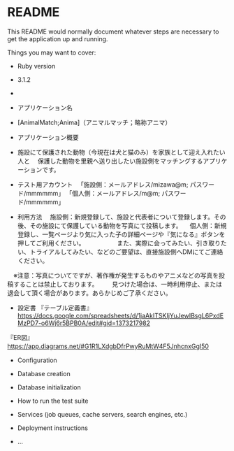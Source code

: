 # README

This README would normally document whatever steps are necessary to get the
application up and running.

Things you may want to cover:

* Ruby version
* 3.1.2
* 

* アプリケーション名
* [AnimalMatch;Anima]（アニマルマッチ；略称アニマ）

* アプリケーション概要
* 施設にて保護された動物（今現在は犬と猫のみ）を家族として迎え入れたい人と
　保護した動物を里親へ送り出したい施設側をマッチングするアプリケーションです。

* テスト用アカウント
　「施設側：メールアドレス/mizawa@m; パスワード/mmmmmm」
  「個人側：メールアドレス/m@m; パスワード/mmmmmm」

* 利用方法
　施設側：新規登録して、施設と代表者について登録します。その後、その施設にて保護している動物を写真にて投稿します。
　個人側：新規登録し、一覧ページより気に入った子の詳細ページや『気になる』ボタンを押してご利用ください。
　　　　　また、実際に会ってみたい、引き取りたい、トライアルしてみたい、などのご要望は、直接施設側へDMにてご連絡ください。

　※注意：写真についてですが、著作権が発生するものやアニメなどの写真を投稿することは禁止しております。
　　見つけた場合は、一時利用停止、または退会して頂く場合があります。あらかじめご了承ください。

* 設定書
『テーブル定義書』
　https://docs.google.com/spreadsheets/d/1jaAkITSKIjYuJewIBsgL6PxdEMzPD7-o6Wj6r5BPB0A/edit#gid=1373217982

『ER図』
　https://app.diagrams.net/#G1R1LXdgbDfrPwyRuMtW4F5JnhcnxGgI50
　
* Configuration

* Database creation

* Database initialization

* How to run the test suite

* Services (job queues, cache servers, search engines, etc.)

* Deployment instructions

* ...
